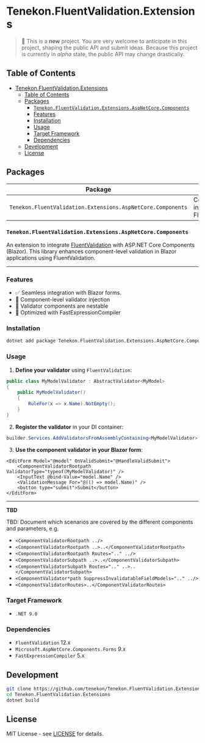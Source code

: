 # Tenekon.FluentValidation.Extensions

> :construction: This is a **new** project. You are very welcome to anticipate in this project, shaping the public API and submit ideas. Because this project is currently in _alpha_ state, the public API may change drastically.

## Table of Contents

- [Tenekon.FluentValidation.Extensions](#tenekonfluentvalidationextensions)
  - [Table of Contents](#table-of-contents)
  - [Packages](#packages)
    - [`Tenekon.FluentValidation.Extensions.AspNetCore.Components`](#tenekonfluentvalidationextensionsaspnetcorecomponents)
    - [Features](#features)
    - [Installation](#installation)
    - [Usage](#usage)
    - [Target Framework](#target-framework)
    - [Dependencies](#dependencies)
  - [Development](#development)
  - [License](#license)

## Packages 

| Package                                                     | Description                                  |
| ----------------------------------------------------------- | -------------------------------------------- |
| `Tenekon.FluentValidation.Extensions.AspNetCore.Components` | Core Blazor integration for FluentValidation |

### `Tenekon.FluentValidation.Extensions.AspNetCore.Components`

An extension to integrate [FluentValidation](https://fluentvalidation.net/) with ASP.NET Core Components (Blazor). This library enhances component-level validation in Blazor applications using FluentValidation.

---

### Features

- ✅ Seamless integration with Blazor forms.
- 🔁 Component-level validator injection
- 🧩 Validator components are nestable
- 🚀 Optimized with FastExpressionCompiler

### Installation

```bash
dotnet add package Tenekon.FluentValidation.Extensions.AspNetCore.Components
```

### Usage

1. **Define your validator** using `FluentValidation`:

```csharp
public class MyModelValidator : AbstractValidator<MyModel>
{
    public MyModelValidator()
    {
        RuleFor(x => x.Name).NotEmpty();
    }
}
```

2. **Register the validator** in your DI container:

```csharp
builder.Services.AddValidatorsFromAssemblyContaining<MyModelValidator>();
```

3. **Use the component validator in your Blazor form**:

```razor
<EditForm Model="@model" OnValidSubmit="@HandleValidSubmit">
    <ComponentValidatorRootpath ValidatorType="typeof(MyModelValidator)" />
    <InputText @bind-Value="model.Name" />
    <ValidationMessage For="@(() => model.Name)" />
    <button type="submit">Submit</button>
</EditForm>
```

---

**TBD**

TBD: Document which scenarios are covered by the different components and parameters, e.g.

- `<ComponentValidatorRootpath ../>`
- `<ComponentValidatorRootpath ..>..</ComponentValidatorRootpath>`
- `<ComponentValidatorRootpath Routes=".." ../>`
- `<ComponentValidatorSubpath ..>..</ComponentValidatorSubpath>`
- `<ComponentValidatorSubpath Routes=".." ..>..</ComponentValidatorSubpath>`
- `<ComponentValidator*path SuppressInvalidatableFieldModels=".." ../>`
- `<ComponentValidatorRoutes>..</ComponentValidatorRoutes>`

### Target Framework

* `.NET 9.0`

### Dependencies

* `FluentValidation` 12.x
* `Microsoft.AspNetCore.Components.Forms` 9.x
* `FastExpressionCompiler` 5.x

## Development

```bash
git clone https://github.com/tenekon/Tenekon.FluentValidation.Extensions.git
cd Tenekon.FluentValidation.Extensions
dotnet build
```

## License

MIT License - see [LICENSE](LICENSE) for details.
